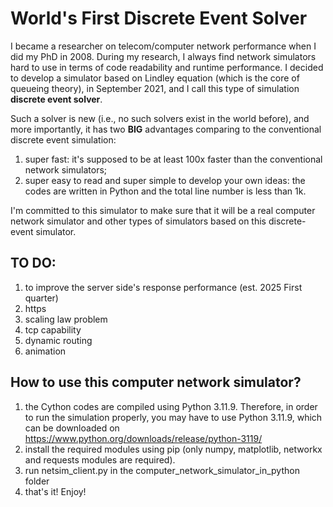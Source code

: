# World's First Discrete Event Solver

I became a researcher on telecom/computer network performance when I did my PhD in 2008. During my research, I always find network simulators hard to use in terms of code readability and runtime performance. I decided to develop a simulator based on Lindley equation (which is the core of queueing theory), in September 2021, and I call this type of simulation **discrete event solver**.

Such a solver is new (i.e., no such solvers exist in the world before), and more importantly, it has two **BIG** advantages comparing to the conventional discrete event simulation:
1. super fast: it's supposed to be at least 100x faster than the conventional network simulators;
2. super easy to read and super simple to develop your own ideas: the codes are written in Python and the total line number is less than 1k.

I'm committed to this simulator to make sure that it will be a real computer network simulator and other types of simulators based on this discrete-event simulator. 

## TO DO:
1. to improve the server side's response performance (est. 2025 First quarter)
2. https
3. scaling law problem
4. tcp capability
5. dynamic routing
6. animation

## How to use this computer network simulator?
1. the Cython codes are compiled using Python 3.11.9. Therefore, in order to run the simulation properly, you may have to use Python 3.11.9, which can be downloaded on https://www.python.org/downloads/release/python-3119/
2. install the required modules using pip (only numpy, matplotlib, networkx and requests modules are required).
3. run netsim_client.py in the computer_network_simulator_in_python folder
4. that's it! Enjoy!

